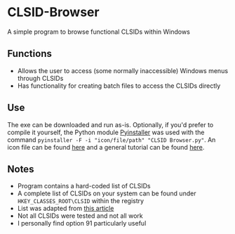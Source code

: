 # CLSID-Browser
A simple program to browse functional CLSIDs within Windows

## Functions
- Allows the user to access (some normally inaccessible) Windows menus through CLSIDs
- Has functionality for creating batch files to access the CLSIDs directly

## Use
The exe can be downloaded and run as-is. Optionally, if you'd prefer to compile it yourself, the Python module [Pyinstaller](https://www.pyinstaller.org/) was used with the command `pyinstaller -F -i "icon/file/path" "CLSID Browser.py"`. An icon file can be found [here](https://github.com/Randymations/CLSID-Browser/blob/main/icon/CLSID.ico) and a general tutorial can be found [here](https://www.youtube.com/watch?v=lOIJIk_maO4).

## Notes
- Program contains a hard-coded list of CLSIDs
- A complete list of CLSIDs on your system can be found under `HKEY_CLASSES_ROOT\CLSID` within the registry
- List was adapted from [this article](https://www.tenforums.com/tutorials/3123-clsid-key-guid-shortcuts-list-windows-10-a.html)
- Not all CLSIDs were tested and not all work
- I personally find option 91 particularly useful
